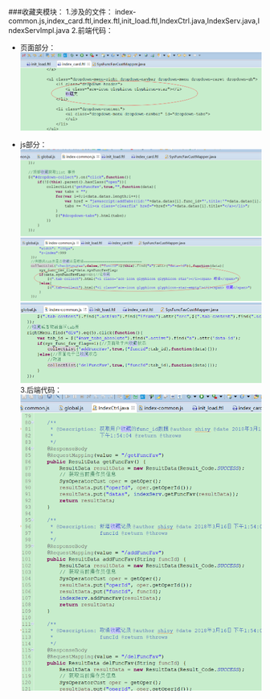 ###收藏夹模块：
1.涉及的文件：
    index-common.js,index_card.ftl,index.ftl,init_load.ftl,IndexCtrl.java,IndexServ.java,IndexServImpl.java
2.前端代码：
 * 页面部分：
 ![](/assets/index_7.jpg)

 * js部分：
 ![](/assets/index_8.jpg) 
 ![](/assets/index_9.jpg)
 ![](/assets/index_10.jpg)
3.后端代码：
![](/assets/index_11.jpg)